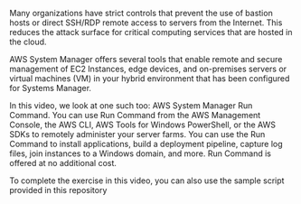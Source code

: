 Many organizations have strict controls that prevent the use of bastion hosts or direct SSH/RDP remote access to servers from the Internet. This reduces the attack surface for critical computing services that are hosted in the cloud.

AWS System Manager offers several tools that enable remote and secure management of EC2 Instances, edge devices, and on-premises servers or virtual machines (VM) in your hybrid environment that has been configured for Systems Manager. 

In this video, we look at one such too: AWS System Manager Run Command. You can use Run Command from the AWS Management Console, the AWS CLI, AWS Tools for Windows PowerShell, or the AWS SDKs to remotely administer your server farms. You can use the Run Command to install applications, build a deployment pipeline, capture log files, join instances to a Windows domain, and more. Run Command is offered at no additional cost. 

To complete the exercise in this video, you can also use the sample script provided in this repository
